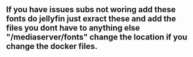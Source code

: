 ## If you have issues subs not woring add these fonts do jellyfin just exract these and add the files you dont have to anything else "/mediaserver/fonts" change the location if you change the docker files.
